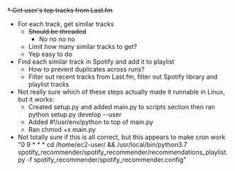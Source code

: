 ~~* Get user's top tracks from Last.fm~~
* For each track, get similar tracks
    * ~~Should be threaded~~
        * No no no no
    * Limit how many similar tracks to get? 
	* Yep easy to do
* Find each similar track in Spotify and add it to playlist
    * How to prevent duplicates across runs?
	* Filter out recent tracks from Last.fm, filter out Spotify library and playlist tracks
* Not really sure which of these steps actually made it runnable in Linux, but it works:
    * Created setup.py and added main.py to scripts section then ran python setup.py develop --user
    * Added #!/usr/env/python to top of main.py
    * Ran chmod +x main.py
* Not totally sure if this is all correct, but this appears to make cron work
    "0 9 * * * cd /home/ec2-user/ && /usr/local/bin/python3.7 spotify_recommender/spotify_recommender/recommendations_playlist.py -f spotify_recommender/spotify_recommender.config"


